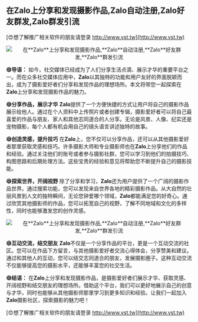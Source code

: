## **在**Zalo**上分享和发现摄影作品,**Zalo**自动注册,**Zalo**好友群发,**Zalo**群发引流**

[😍想了解推广相关软件的朋友请登录 http://www.vst.tw](http://www.vst.tw)

 <center><img src="https://vst.tw/MP4/tuiguang/png/3.png" alt="在**Zalo**上分享和发现摄影作品,**Zalo**自动注册,**Zalo**好友群发,**Zalo**群发引流"></center>

**😄导语：**
如今，社交媒体已经成为了人们分享生活点滴、展示才华的重要平台之一。而在众多社交媒体应用中，**Zalo**以其独特的功能和用户友好的界面脱颖而出，成为了摄影爱好者们分享和发现作品的理想场所。本文将带您一起探索在**Zalo**上分享和发现摄影作品的魅力。

**😄分享作品，展示才华**
**Zalo**提供了一个方便快捷的方式让用户将自己的摄影作品展示给他人。通过在个人资料中上传照片或者创建专辑，摄影爱好者可以将自己最喜爱的作品与朋友、家人和其他志同道合的人分享。无论是风景、人像、纪实还是宠物摄影，每个人都有机会用自己的镜头语言讲述独特的故事。

**😄创造灵感，提升技巧**
在**Zalo**上，您不仅可以分享作品，还可以从其他摄影爱好者那里获取灵感和技巧。许多摄影大师和专业摄影师也在**Zalo**上分享他们的作品和经验。通过关注他们的账号或者参与摄影社群，您可以学习到他们的拍摄技巧、构图思路和后期处理方法。这些宝贵的经验和意见将帮助您不断提升自己的摄影技能。

**😄探索世界，开阔视野**
除了分享和学习，**Zalo**还为用户提供了一个广阔的摄影作品世界。通过搜索功能，您可以发现来自世界各地的精彩摄影作品。从大自然的壮丽风景到人文的独特瞬间，无论您钟爱哪个领域，**Zalo**都能满足您的好奇心。通过欣赏其他摄影师的作品，您可以拓宽自己的视野，了解不同地域和文化的多样性，同时也能够激发您的创作灵感。

 <center><img src="https://vst.tw/MP4/tuiguang/png/3.png" alt="在**Zalo**上分享和发现摄影作品,**Zalo**自动注册,**Zalo**好友群发,**Zalo**群发引流"></center>

**😄互动交流，结交朋友**
**Zalo**不仅是一个分享作品的平台，更是一个互动交流的社区。您可以在作品下方留言，与其他摄影爱好者交流心得体会，分享赞美和建议。通过和其他人的互动，您可以结交志同道合的朋友，发展摄影圈子。这种互动交流不仅能够提高您的摄影水平，还能够丰富您的社交生活。

**😄结语：**
在**Zalo**上分享和发现摄影作品，是摄影爱好者们展示才华、获取灵感、开阔视野和结交朋友的理想场所。借助这个平台，我们可以更好地展示自己的创意与才华，同时也能够从其他摄影师那里学习到更多知识和经验。让我们一起加入**Zalo**摄影社区，探索摄影的魅力吧！

[😍想了解推广相关软件的朋友请登录 http://www.vst.tw](http://www.vst.tw)



